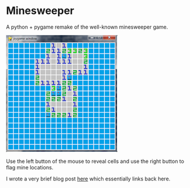 # Minesweeper
A python + pygame remake of the well-known minesweeper game.

![a screenshot of my minesweeper remake](minesweeper-screenshot.png)

Use the left button of the mouse to reveal cells and use the right button to flag mine locations.

I wrote a very brief blog post [here](https://mathspp.com/blog/minesweeper-remake) which essentially links back here.
